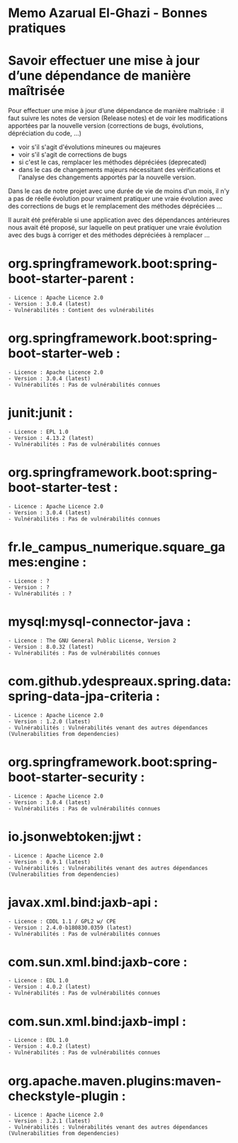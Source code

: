 #       Memo Azarual El-Ghazi  - Bonnes pratiques


# Savoir effectuer une mise à jour d’une dépendance de manière maîtrisée

Pour effectuer une mise à jour d’une dépendance de manière maîtrisée : il faut suivre les notes de version (Release notes)
et de voir les modifications apportées par la nouvelle version (corrections de bugs, évolutions, dépréciation du code, ...)
- voir s'il s'agit d'évolutions mineures ou majeures
- voir s'il s'agit de corrections de bugs 
- si c'est le cas, remplacer les méthodes dépréciées (deprecated)
- dans le cas de changements majeurs nécessitant des vérifications et l'analyse des changements apportés par la nouvelle version.

Dans le cas de notre projet avec une durée de vie de moins d'un mois, il n'y a pas de réelle évolution pour vraiment pratiquer une vraie 
évolution avec des corrections de bugs et le remplacement des méthodes dépréciées ...

Il aurait été préférable si une application avec des dépendances antérieures nous avait été proposé, sur laquelle on peut pratiquer une vraie évolution avec des 
bugs à corriger et des méthodes dépréciées à remplacer ...



# org.springframework.boot:spring-boot-starter-parent : 
    - Licence : Apache Licence 2.0
    - Version : 3.0.4 (latest)
    - Vulnérabilités : Contient des vulnérabilités

# org.springframework.boot:spring-boot-starter-web : 
    - Licence : Apache Licence 2.0
    - Version : 3.0.4 (latest)
    - Vulnérabilités : Pas de vulnérabilités connues


# junit:junit :
    - Licence : EPL 1.0
    - Version : 4.13.2 (latest)
    - Vulnérabilités : Pas de vulnérabilités connues

# org.springframework.boot:spring-boot-starter-test :
    - Licence : Apache Licence 2.0
    - Version : 3.0.4 (latest)
    - Vulnérabilités : Pas de vulnérabilités connues

# fr.le_campus_numerique.square_games:engine :
    - Licence : ?
    - Version : ?
    - Vulnérabilités : ?

# mysql:mysql-connector-java : 
    - Licence : The GNU General Public License, Version 2 
    - Version : 8.0.32 (latest)
    - Vulnérabilités : Pas de vulnérabilités connues



# com.github.ydespreaux.spring.data:spring-data-jpa-criteria :
    - Licence : Apache Licence 2.0
    - Version : 1.2.0 (latest)
    - Vulnérabilités : Vulnérabilités venant des autres dépendances (Vulnerabilities from dependencies)

# org.springframework.boot:spring-boot-starter-security : 
    - Licence : Apache Licence 2.0
    - Version : 3.0.4 (latest)
    - Vulnérabilités : Pas de vulnérabilités connues

# io.jsonwebtoken:jjwt :
    - Licence : Apache Licence 2.0
    - Version : 0.9.1 (latest)
    - Vulnérabilités : Vulnérabilités venant des autres dépendances (Vulnerabilities from dependencies)

# javax.xml.bind:jaxb-api :
    - Licence : CDDL 1.1 / GPL2 w/ CPE
    - Version : 2.4.0-b180830.0359 (latest)
    - Vulnérabilités : Pas de vulnérabilités connues


# com.sun.xml.bind:jaxb-core :
    - Licence : EDL 1.0
    - Version : 4.0.2 (latest)
    - Vulnérabilités : Pas de vulnérabilités connues

# com.sun.xml.bind:jaxb-impl :
    - Licence : EDL 1.0
    - Version : 4.0.2 (latest)
    - Vulnérabilités : Pas de vulnérabilités connues

# org.apache.maven.plugins:maven-checkstyle-plugin :
    - Licence : Apache Licence 2.0
    - Version : 3.2.1 (latest)
    - Vulnérabilités : Vulnérabilités venant des autres dépendances (Vulnerabilities from dependencies)

